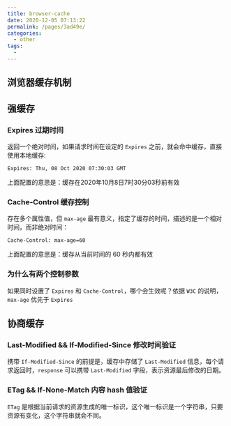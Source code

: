 ```yaml
---
title: browser-cache
date: 2020-12-05 07:13:22
permalink: /pages/3ad49e/
categories:
  - other
tags:
  - 
---
```

## 浏览器缓存机制


## 强缓存

### Expires 过期时间

返回一个绝对时间，如果请求时间在设定的 `Expires` 之前，就会命中缓存，直接使用本地缓存:

```shell
Expires: Thu, 08 Oct 2020 07:30:03 GMT
```
上面配置的意思是：缓存在2020年10月8日7时30分03秒前有效

### Cache-Control 缓存控制

存在多个属性值，但 `max-age` 最有意义，指定了缓存的时间，描述的是一个相对时间，而非绝对时间：
```shell
Cache-Control: max-age=60
```

上面配置的意思是：缓存从当前时间的 60 秒内都有效

### 为什么有两个控制参数
如果同时设置了 `Expires` 和 `Cache-Control`，哪个会生效呢？依据 `W3C` 的说明，`max-age` 优先于 `Expires`

## 协商缓存

### Last-Modified && If-Modified-Since 修改时间验证

携带 `If-Modified-Since` 的前提是，缓存中存储了 `Last-Modified` 信息，每个请求返回时，`response` 可以携带 `Last-Modified` 字段，表示资源最后修改的日期。

### ETag && If-None-Match 内容 hash 值验证

`ETag` 是根据当前请求的资源生成的唯一标识，这个唯一标识是一个字符串，只要资源有变化，这个字符串就会不同。
